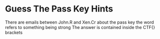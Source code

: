 # Guess The Pass Key Hints


[//]: # (Example of the tabs.)

<tabs>
<tab title="Hint 1">There are emails between John.R and Xen.Cr about the pass key</tab>
<tab title="Hint 2">the word refers to something being strong</tab>
<tab title="Hint 3">The answer is contained inside the CTF{} brackets</tab>
</tabs>
